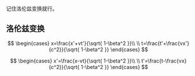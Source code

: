 
记住洛伦兹变换就行。

## 洛伦兹变换



$$
\begin{cases}
x=\frac{x'+vt'}{\sqrt{ 1-\beta^2 }}\\ \\
t=\frac{t'+\frac{vx'}{c^2}}{\sqrt{ 1-\beta^2 }}
\end{cases}
$$

$$
\begin{cases}
x'=\frac{x-vt}{\sqrt{ 1-\beta^2 }}\\ \\
t'=\frac{t-\frac{vx}{c^2}}{\sqrt{ 1-\beta^2 }}
\end{cases}
$$

